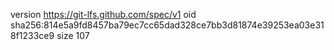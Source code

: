 version https://git-lfs.github.com/spec/v1
oid sha256:814e5a9fd8457ba79ec7cc65dad328ce7bb3d81874e39253ea03e318f1233ce9
size 107
